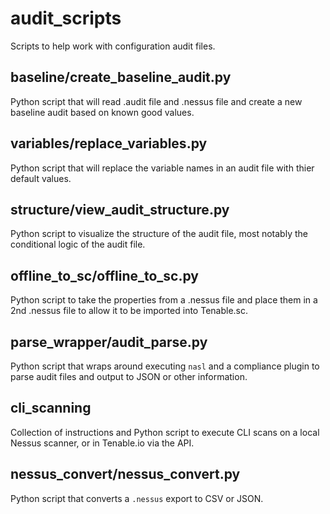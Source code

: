 # audit_scripts
Scripts to help work with configuration audit files.

## baseline/create_baseline_audit.py

Python script that will read .audit file and .nessus file and create a new baseline audit based on known good values.

## variables/replace_variables.py

Python script that will replace the variable names in an audit file with thier default values.

## structure/view_audit_structure.py

Python script to visualize the structure of the audit file, most notably the conditional logic of the audit file.

## offline_to_sc/offline_to_sc.py

Python script to take the properties from a .nessus file and place them in a 2nd .nessus file to allow it to be imported into Tenable.sc.

## parse_wrapper/audit_parse.py

Python script that wraps around executing `nasl` and a compliance plugin to parse audit files and output to JSON or other information.

## cli_scanning

Collection of instructions and Python script to execute CLI scans on a local Nessus scanner, or in Tenable.io via the API.

## nessus_convert/nessus_convert.py

Python script that converts a `.nessus` export to CSV or JSON.
